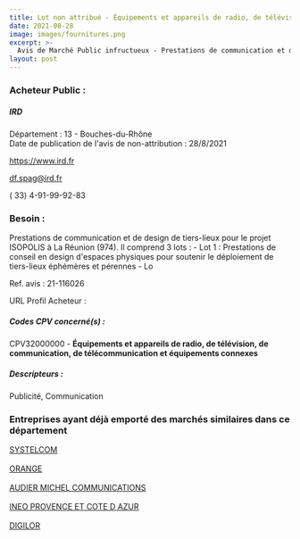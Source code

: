```yaml
---
title: Lot non attribué - Équipements et appareils de radio, de télévision, de communication, de télécommunication et équipements connexes
date: 2021-08-28
image: images/fournitures.png
excerpt: >-
  Avis de Marché Public infructueux - Prestations de communication et de design de tiers-lieux pour le projet ISOPOLIS
layout: post
---
```


### Acheteur Public :
##### IRD
Département : 13 - Bouches-du-Rhône<br/>
Date de publication de l'avis de non-attribution : 28/8/2021


https://www.ird.fr

df.spag@ird.fr

( 33) 4-91-99-92-83
### Besoin :

Prestations de communication et de design de tiers-lieux pour le projet ISOPOLIS à La Réunion (974). Il comprend 3 lots : - Lot 1 : Prestations de conseil en design d'espaces physiques pour soutenir le déploiement de tiers-lieux éphémères et pérennes - Lo

Ref. avis : 21-116026

URL Profil Acheteur : 

##### Codes CPV concerné(s) :
CPV32000000 - **Équipements et appareils de radio, de télévision, de communication, de télécommunication et équipements connexes** <br/>

##### Descripteurs :
Publicité, Communication <br/>

### Entreprises ayant déjà emporté des marchés similaires dans ce département
<a href="/entreprise-548/siren-334365053">SYSTELCOM</a><br/><br/>
<a href="/entreprise-551/siren-380129866">ORANGE</a><br/><br/>
<a href="/entreprise-555/siren-398337733">AUDIER MICHEL COMMUNICATIONS</a><br/><br/>
<a href="/entreprise-559/siren-429811284">INEO PROVENCE ET COTE D AZUR</a><br/><br/>
<a href="/entreprise-571/siren-532393451">DIGILOR</a><br/><br/>
